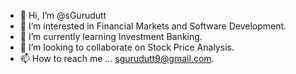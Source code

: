 - 👋 Hi, I’m @sGurudutt
- 👀 I’m interested in Financial Markets and Software Development.
- 🌱 I’m currently learning Investment Banking.
- 💞️ I’m looking to collaborate on Stock Price Analysis.
- 📫 How to reach me ... sgurudutt9@gmail.com.

<!---
sGurudutt/sGurudutt is a ✨ special ✨ repository because its `README.md` (this file) appears on your GitHub profile.
You can click the Preview link to take a look at your changes.
--->
